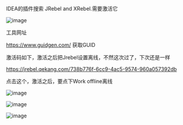 
IDEA的插件搜索 JRebel and XRebel.需要激活它

![image](https://user-images.githubusercontent.com/97614802/191193893-b7b71b8b-d9fc-4c8f-9547-8a364b4e743b.png)

工具网址

https://www.guidgen.com/  获取GUID

激活码如下，激活之后把Jrebel设置离线，不然这次过了，下次还是一样

https://jrebel.qekang.com/738b776f-6cc9-4ac5-9574-960a057392db

点击这个，激活之后，要点下Work offline离线

![image](https://user-images.githubusercontent.com/97614802/191195157-75df45ec-4ef6-4096-a203-1514e6460c3e.png)

![image](https://user-images.githubusercontent.com/97614802/191195287-958dbc3b-2a8f-4bd8-9675-15fc1f802b8b.png)

![image](https://user-images.githubusercontent.com/97614802/191195454-f179851a-60c3-43dd-b240-091f2e6b540b.png)

